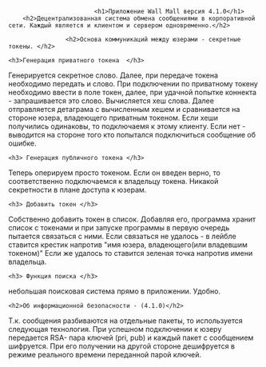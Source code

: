 							<h1>Приложение Wall Mall версия 4.1.0</h1>
		<h2>Децентрализованная система обмена сообщениями в корпоративной сети. Каждый является и клиентом и сервером одновременно.</h2>

					<h2>Основа коммуникаций между юзерами - секретные токены. </h2>

	<h3>Генерация приватного токена  </h3>

Генерируется секретное слово. Далее, при передаче токена необходимо передать и слово.
При подключении по приватному токену необходимо ввести в поле токен, далее, при удачной попытке коннекта - запрашивается это слово. Вычисляется хеш слова.
Далее отправляется детаграма с вычисленным хешем и сравнивается на стороне юзера, владеющего приватным токеном. Если хеши получились одинаковы,
то подключаемя к этому клиенту. Если нет - выводится на стороне того кто попытался подключиться сообщение об ошибке.

	<h3> Генерация публичного токена </h3>

Теперь оперируем просто токеном. Если он введен верно, то соответственно подключаемся к владельцу токена. Никакой секретности в плане доступа к юзерам.

	<h3> Добавить токен </h3>

Собственно добавить токен в список. Добавляя его, программа хранит список с токенами и при запуске программы в первую очередь пытается связаться с ними. 
Если связаться не удалось - в лейбле ставится крестик напротив "имя юзера, владеющего(или владевшим токеном)"
Если же удалось то ставится зеленая точка напротив имени владельца.

	<h3> Функция поиска </h3>

 небольшая поисковая система прямо в приложении. Удобно.


	<h2>Об информационной безопасности - (4.1.0)</h2>

Т.к. сообщения разбиваются на отдельные пакеты, то используется следующая технология. При  успешном подключении к юзеру передается RSA- пара ключей (pri, pub)
и каждый пакет с сообщением шифруется. При его получении на другой стороне дешифруется в режиме реального времени переданной парой ключей.